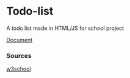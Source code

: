 # Todo-list
A todo list made in HTML/JS for school project

[Document](https://docs.google.com/document/d/1rO3gIpGQ9iA0NvCKDZdyOuTwwAZNkrQ71QmugkwU72Y/edit)


### Sources
[w3school](https://www.w3schools.com)
